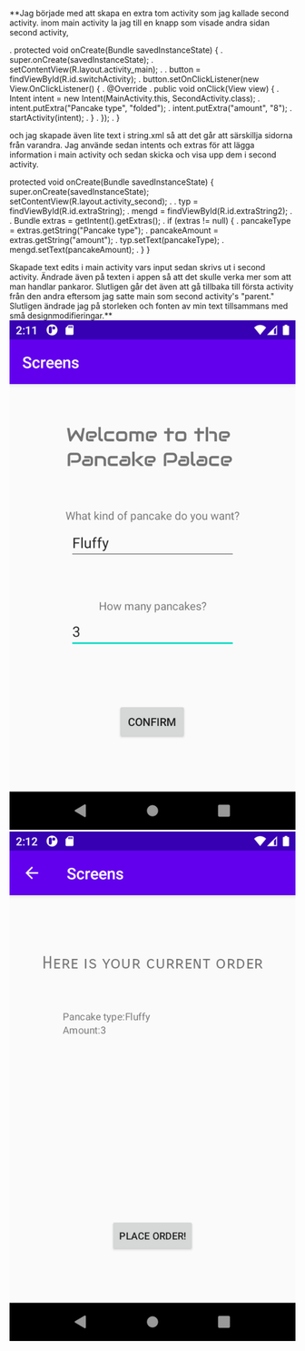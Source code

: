 
**Jag började med att skapa en extra tom activity som jag kallade second activity. 
inom main activity la jag till en knapp som visade andra sidan second activity,

.    protected void onCreate(Bundle savedInstanceState) {
.    super.onCreate(savedInstanceState);
.    setContentView(R.layout.activity_main);
.
.        button = findViewById(R.id.switchActivity);
.        button.setOnClickListener(new View.OnClickListener() {
.            @Override
.            public void onClick(View view) {
.                Intent intent = new Intent(MainActivity.this, SecondActivity.class);
.                intent.putExtra("Pancake type", "folded");
.                intent.putExtra("amount", "8");
.                startActivity(intent);
.            }
.        });
.    }

och jag skapade även lite text i string.xml så att det går att särskillja sidorna från varandra. Jag 
använde sedan intents och extras för att lägga information i main activity och sedan 
skicka och visa upp dem i second activity.

protected void onCreate(Bundle savedInstanceState) {
super.onCreate(savedInstanceState);
setContentView(R.layout.activity_second);
.
.    typ = findViewById(R.id.extraString);
.    mengd = findViewById(R.id.extraString2);
.
.    Bundle extras = getIntent().getExtras();
.    if (extras != null) {
.        pancakeType = extras.getString("Pancake type");
.        pancakeAmount = extras.getString("amount");
.        typ.setText(pancakeType);
.        mengd.setText(pancakeAmount);
.    }
}

Skapade text edits i main activity vars 
input sedan skrivs ut i second activity. Ändrade även på texten i appen så att det 
skulle verka mer som att man handlar pankaror. Slutligen går det även att gå tillbaka 
till första activity från den andra eftersom jag satte main som second activity's 
"parent." Slutligen ändrade jag på storleken och fonten av min text tillsammans med 
små designmodifieringar.**
![img_1.png](img_1.png)
![img_2.png](img_2.png)